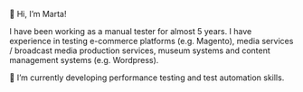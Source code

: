 👋 Hi, I’m Marta!

I have been working as a manual tester for almost 5 years. I have experience in testing e-commerce platforms (e.g. Magento), media services / broadcast media production services, museum systems and content management systems (e.g. Wordpress).

🌱 I’m currently developing performance testing and test automation skills.

<!---
mz-bukala/mz-bukala is a ✨ special ✨ repository because its `README.md` (this file) appears on your GitHub profile.
You can click the Preview link to take a look at your changes.
--->
